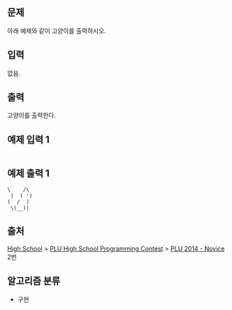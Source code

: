 ## 문제
아래 예제와 같이 고양이를 출력하시오.

## 입력
없음.

## 출력
고양이를 출력한다.

## 예제 입력 1
```

```

## 예제 출력 1
```
\    /\
 )  ( ')
(  /  )
 \(__)|
```

## 출처
[High School](https://www.acmicpc.net/category/97) > [PLU High School Programming Contest](https://www.acmicpc.net/category/96) > [PLU 2014 - Novice](https://www.acmicpc.net/category/detail/1275) 2번

## 알고리즘 분류
- 구현
